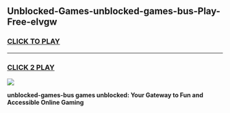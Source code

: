 
## Unblocked-Games-unblocked-games-bus-Play-Free-elvgw
<h3>
<a href="https://premium76.site?title=unblocked-games-bus&ref=23A">CLICK TO PLAY</a></h3>
<hr>

<h3>
<a href="https://premium76.site?title=unblocked-games-bus&ref=23A">CLICK 2 PLAY</a>
  
</h3>

<a href="https://premium76.site?title=unblocked-games-bus&ref=23A"><img src="https://clearcache.store/games.png"></a>


**unblocked-games-bus games unblocked: Your Gateway to Fun and Accessible Online Gaming**
